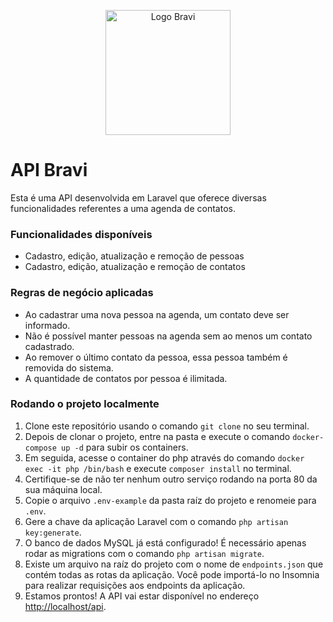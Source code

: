 <p align="center">
<img src="https://bravi.com.br/app/themes/bravi/assets/img/logo-bravi.png" alt="Logo Bravi" width="200" />
</p>

# API Bravi
Esta é uma API desenvolvida em Laravel que oferece diversas funcionalidades referentes a uma agenda de contatos.

### Funcionalidades disponíveis
- Cadastro, edição, atualização e remoção de pessoas
- Cadastro, edição, atualização e remoção de contatos

### Regras de negócio aplicadas
- Ao cadastrar uma nova pessoa na agenda, um contato deve ser informado.
- Não é possível manter pessoas na agenda sem ao menos um contato cadastrado.
- Ao remover o último contato da pessoa, essa pessoa também é removida do sistema.
- A quantidade de contatos por pessoa é ilimitada.

### Rodando o projeto localmente
1. Clone este repositório usando o comando `git clone` no seu terminal.
2. Depois de clonar o projeto, entre na pasta e execute o comando `docker-compose up -d` para subir os containers.
3. Em seguida, acesse o container do php através do comando `docker exec -it php /bin/bash` e execute `composer install` no terminal.
4. Certifique-se de não ter nenhum outro serviço rodando na porta 80 da sua máquina local.
5. Copie o arquivo `.env-example` da pasta raíz do projeto e renomeie para `.env`.
6. Gere a chave da aplicação Laravel com o comando `php artisan key:generate`.
7. O banco de dados MySQL já está configurado! É necessário apenas rodar as migrations com o comando `php artisan migrate`.
8. Existe um arquivo na raíz do projeto com o nome de `endpoints.json` que contém todas as rotas da aplicação. Você pode importá-lo no Insomnia para realizar requisições aos endpoints da aplicação.
9. Estamos prontos! A API vai estar disponível no endereço [http://localhost/api](http://localhost/api).
